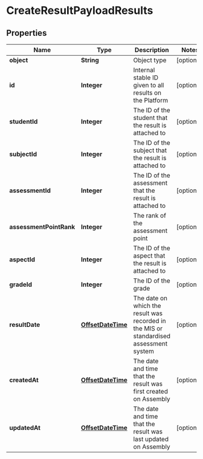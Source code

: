 
# CreateResultPayloadResults

## Properties
Name | Type | Description | Notes
------------ | ------------- | ------------- | -------------
**object** | **String** | Object type |  [optional]
**id** | **Integer** | Internal stable ID given to all results on the Platform |  [optional]
**studentId** | **Integer** | The ID of the student that the result is attached to |  [optional]
**subjectId** | **Integer** | The ID of the subject that the result is attached to |  [optional]
**assessmentId** | **Integer** | The ID of the assessment that the result is attached to |  [optional]
**assessmentPointRank** | **Integer** | The rank of the assessment point |  [optional]
**aspectId** | **Integer** | The ID of the aspect that the result is attached to |  [optional]
**gradeId** | **Integer** | The ID of the grade |  [optional]
**resultDate** | [**OffsetDateTime**](OffsetDateTime.md) | The date on which the result was recorded in the MIS or standardised assessment system |  [optional]
**createdAt** | [**OffsetDateTime**](OffsetDateTime.md) | The date and time that the result was first created on Assembly |  [optional]
**updatedAt** | [**OffsetDateTime**](OffsetDateTime.md) | The date and time that the result was last updated on Assembly |  [optional]




